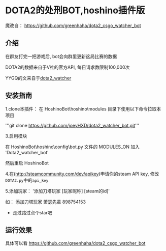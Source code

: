 # DOTA2的处刑BOT,hoshino插件版
魔改自： https://github.com/greenhaha/dota2_csgo_watcher_bot

## 介绍
在群友打完一把游戏后, bot会向群里更新这局比赛的数据

DOTA2的数据来自于V社的官方API, 每日请求数限制100,000次

YYGQ的文来自于[dota2_watcher](https://github.com/unilink233/dota2_watcher)

## 安装指南
1.clone本插件： 在 HoshinoBot\hoshino\modules 目录下使用以下命令拉取本项目

'''git clone https://github.com/joeyHXD/dota2_watcher_bot.git'''

3.启用模块

在 HoshinoBot\hoshino\config\bot.py 文件的 MODULES_ON 加入 'Dota2_watcher_bot'

然后重启 HoshinoBot

4.在(http://steamcommunity.com/dev/apikey)申请你的steam API key, 修改`DOTA2.py`中的`api_key`

5.添加玩家： '添加刀塔玩家 [玩家昵称] [steam的id]'

如： 添加刀塔玩家 萧瑟先辈 898754153

- 走过路过点个star吧

## 运行效果
具体可以看 https://github.com/greenhaha/dota2_csgo_watcher_bot